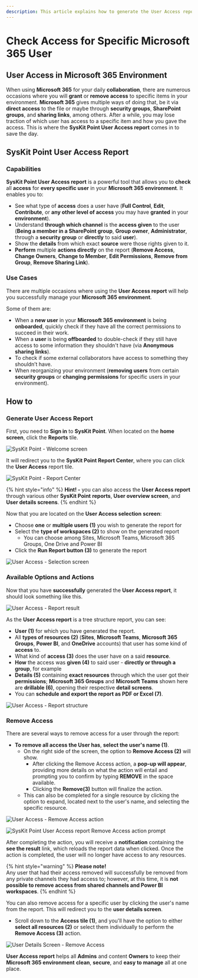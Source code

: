 ```yaml
---
description: This article explains how to generate the User Access report and the options available once generated.
---
```


# Check Access for Specific Microsoft 365 User

## User Access in Microsoft 365 Environment

When using **Microsoft 365** for your daily **collaboration**, there are numerous occasions where you will **grant** or **remove access** to specific items in your environment. **Microsoft 365** gives multiple ways of doing that, be it via **direct access** to the file or maybe through **security groups**, **SharePoint groups**, and **sharing links**, among others. After a while, you may lose traction of which user has access to a specific item and how you gave the access. This is where the **SysKit Point User Access report** comes in to save the day.

## SysKit Point User Access Report

### Capabilities

**SysKit Point User Access report** is a powerful tool that allows you to **check** all **access** for **every specific user** in your **Microsoft 365 environment**. It enables you to:

* See what type of **access** does a user have \(**Full Control**, **Edit**, **Contribute**, or **any other level of access** you may have **granted** in your **environment**\).
* Understand **through which channel** is the **access given** to the user \(**Being a member in a SharePoint group**, **Group owner**, **Administrator**, through a **security group** or **directly** to said **user**\).
* Show the **details** from which exact **source** were those rights given to it.
* **Perform** multiple **actions directly** on the report \(**Remove Access**, **Change Owners**, **Change to Member**, **Edit Permissions**, **Remove from Group**, **Remove Sharing Link**\).

### Use Cases

There are multiple occasions where using the **User Access report** will help you successfully manage your **Microsoft 365 environment**.

Some of them are:

* When a **new user** in your **Microsoft 365 environment** is being **onboarded**, quickly check if they have all the correct permissions to succeed in their work.
* When a **user** is being **offboarded** to double-check if they still have access to some information they shouldn't have \(via **Anonymous sharing links**\).
* To check if some external collaborators have access to something they shouldn’t have.
* When reorganizing your environment \(**removing users** from certain **security groups** or **changing permissions** for specific users in your environment\).

## How to

### Generate User Access Report

First, you need to **Sign in** to **SysKit Point**. When located on the **home screen**, click the **Reports** tile.

![SysKit Point - Welcome screen](../.gitbook/assets/user_access_docs1.png)

It will redirect you to the **SysKit Point Report Center**, where you can click the **User Access** report tile.

![SysKit Point - Report Center](../.gitbook/assets/user_access_docs2.png)

{% hint style="info" %}
**Hint! -** you can also access the **User Access report** through various other **SysKit Point** **reports**, **User overview screen**, and **User details screens**.
{% endhint %}

Now that you are located on the **User Access selection** **screen**:
* Choose **one** or **multiple users \(1\)** you wish to generate the report for
* Select the **type of workspaces \(2\)** to show on the generated report 
  * You can choose among Sites, Microsoft Teams, Microsoft 365 Groups, One Drive and Power BI   
* Click the **Run Report button \(3\)** to generate the report

![User Access - Selection screen](../.gitbook/assets/check-access-for-specific-user_selection-screen.png)

### Available Options and Actions

Now that you have **successfully** generated the **User Access report**, it should look something like this.

![User Access - Report result](../.gitbook/assets/check-access-for-specific-user_generated-report.png)

As the **User Access report** is a tree structure report, you can see:

* **User (1)** for which you have generated the report.
* All **types of resources (2)** \(**Sites**, **Microsoft Teams**, **Microsoft 365 Groups**, **Power BI**, and **OneDrive** accounts\) that user has some kind of **access** to.
* What kind of **access (3)** does the user have on a said **resource**.
* **How** the access was **given (4)** to said user - **directly or through a group**, for example
* **Details (5)** containing **exact resources** through which the user got their **permissions**; **Microsoft 365 Groups** and **Microsoft Teams** shown here are **drillable (6)**, opening their respective **detail screens**.
* You can **schedule and export the report as PDF or Excel (7)**. 

![User Access - Report structure](../.gitbook/assets/check-access-for-specific-user_report-details.png)

### Remove Access

There are several ways to remove access for a user through the report: 
  * **To remove all access the User has**, **select the user's name (1)**. 
     * On the right side of the screen, the option to **Remove Access (2)** will show.
       * After clicking the Remove Access action, a **pop-up will appear**, providing more details on what the action will entail and prompting you to confirm by typing **REMOVE** in the space available.
       * Clicking the **Remove(3)** button will finalize the action.  
    * This can also be completed for a single resource by clicking the option to expand, located next to the user's name, and selecting the specific resource. 

![User Access - Remove Access action](../.gitbook/assets/check-access-for-specific-user_remove-access.png)

![SysKit Point User Access report Remove Access action prompt](../.gitbook/assets/check-access-for-specific-user_remove-access-confirm.png)

After completing the action, you will receive a **notification** containing the **see the result** link, which reloads the report data when clicked. Once the action is completed, the user will no longer have access to any resources. 

{% hint style="warning" %}
**Please note!**  
Any user that had their access removed will successfully be removed from any private channels they had access to; however, at this time, it is **not possible to remove access from shared channels and Power BI workspaces**.
{% endhint %}

You can also remove access for a specific user by clicking the user's name from the report. This will redirect you to the **user details screen**.
  * Scroll down to the **Access tile (1)**, and you'll have the option to either **select all resources (2)** or select them individually to perform the **Remove Access (3)** action.

![User Details Screen - Remove Access](../.gitbook/assets/check-access-for-specific-user_user-details-screen.png)


**User Access report** helps all **Admins** and content **Owners** to keep their **Microsoft 365 environment** **clean**, **secure**, and **easy to manage** all at one place.

